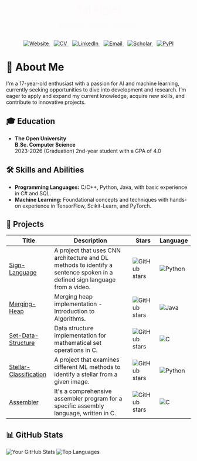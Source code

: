 <h1 style="text-align: center;">
  <span style="color: #ff5733; animation: fadeIn 2s;">Tal Figiel</span>
</h1>
<p style="text-align: center;">
  <span style="animation: fadeIn 3s;">Enthusiast | Student | Developer</span>
  <br>
  <span style="animation: fadeIn 4s;">AI | Machine Learning | Development</span>
</p>

<div style="text-align: center;">
  <a href="https://yourwebsite.com" style="margin-right: 10px;">
    <img src="https://img.shields.io/badge/Website-gkos.dev-orange?style=flat&logo=firefox" alt="Website">
  </a>
  <a href="link-to-your-CV.pdf" style="margin-right: 10px;">
    <img src="https://img.shields.io/badge/CV-PDF-red?style=flat&logo=adobeacrobatreader" alt="CV">
  </a>
  <a href="https://www.linkedin.com/in/talfig" style="margin-right: 10px;">
    <img src="https://img.shields.io/badge/LinkedIn-0077B5?style=flat&logo=linkedin" alt="LinkedIn">
  </a>
  <a href="mailto:talfig8@gmail.com" style="margin-right: 10px;">
    <img src="https://img.shields.io/badge/Email-red?style=flat&logo=gmail" alt="Email">
  </a>
  <a href="link-to-your-scholar-profile" style="margin-right: 10px;">
    <img src="https://img.shields.io/badge/Scholar-4285F4?style=flat&logo=googlescholar" alt="Scholar">
  </a>
  <a href="https://pypi.org/user/yourprofile">
    <img src="https://img.shields.io/badge/PyPi-3776AB?style=flat&logo=pypi" alt="PyPI">
  </a>
</div>

<style>
  @keyframes fadeIn {
    0% { opacity: 0; }
    100% { opacity: 1; }
  }
</style>


# 👋 About Me
I'm a 17-year-old enthusiast with a passion for AI and machine learning, currently seeking opportunities to dive into development and research. I’m eager to apply and expand my current knowledge, acquire new skills, and contribute to innovative projects.

## 🎓 Education
- **The Open University**  
  **B.Sc. Computer Science**  
  2023-2026 (Graduation)
  2nd-year student with a GPA of 4.0

## 🛠️ Skills and Abilities
- **Programming Languages:** C/C++, Python, Java, with basic experience in C# and SQL.
- **Machine Learning:** Foundational concepts and techniques with hands-on experience in TensorFlow, Scikit-Learn, and PyTorch.

## 🚀 Projects
| Title | Description | Stars | Language |
|-------|-------------|-------|----------|
| [Sign-Language](https://github.com/talfig/Sign-Language) | A project that uses CNN architecture and DL methods to identify a sentence spoken in a defined sign language from a video. | ![GitHub stars](https://img.shields.io/github/stars/talfig/Sign-Language?style=social) | ![Python](https://img.shields.io/badge/-Python-blue) |
| [Merging-Heap](https://github.com/talfig/Merging-Heap) | Merging heap implementation - Introduction to Algorithms. | ![GitHub stars](https://img.shields.io/github/stars/talfig/Merging-Heap?style=social) | ![Java](https://img.shields.io/badge/-Java-brown) |
| [Set-Data-Structure](https://github.com/talfig/Set-Data-Structure) | Data structure implementation for mathematical set operations in C. | ![GitHub stars](https://img.shields.io/github/stars/talfig/Set-Data-Structure?style=social) | ![C](https://img.shields.io/badge/-C-gray) |
| [Stellar-Classification](https://github.com/talfig/Stellar-Classification) | A project that examines different ML methods to identify a stellar from a given image. | ![GitHub stars](https://img.shields.io/github/stars/talfig/Stellar-Classification?style=social) | ![Python](https://img.shields.io/badge/-Python-blue) |
| [Assembler](https://github.com/talfig/Assembler) | It's a comprehensive assembler program for a specific assembly language, written in C. | ![GitHub stars](https://img.shields.io/github/stars/talfig/Assembler?style=social) | ![C](https://img.shields.io/badge/-C-gray) |

## 📊 GitHub Stats
![Your GitHub Stats](https://github-readme-stats.vercel.app/api?username=talfig&show_icons=true&theme=radical)
![Top Languages](https://github-readme-stats.vercel.app/api/top-langs/?username=talfig&layout=compact&theme=radical)
